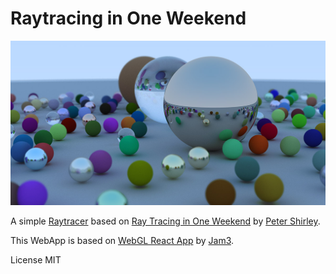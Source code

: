 # Raytracing in One Weekend

![](public/assets/images/raytracing-in-one-weekend.jpg)

A simple [Raytracer](https://ameliemaia.github.io/raytracing-in-one-weekend/) based on [Ray Tracing in One Weekend](https://raytracing.github.io/) by [Peter Shirley](https://twitter.com/Peter_shirley).

This WebApp is based on [WebGL React App](https://github.com/jam3/webgl-react-app) by [Jam3](https://www.jam3.com/).

License MIT

